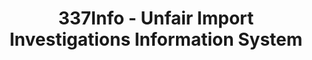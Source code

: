 ---
bigquery: https://console.cloud.google.com/bigquery?p=patents-public-data&d=usitc_investigations&page=dataset&project=sheets-management-319211
citation: US International Trade Commission 337Info Unfair Import Investigations Information
  System
contributors: US International Trade Comission
cost: None
description: US International Trade Commission 337Info Unfair Import Investigations
  Information System contains data on investigations done under Section 337. Section
  337 declares the infringement of certain statutory intellectual property rights
  and other forms of unfair competition in import trade to be unlawful practices.
  Most Section 337 investigations involve allegations of patent or registered trademark
  infringement.
documentation: FAQ and tutorial available on the site
last_edit: 04/08/2022, 08:59:46
location: https://pubapps2.usitc.gov/337external/
maintained_by: US International Trade Comission
schema_fields:
- actualEndDateEvidHear
- teoIdIssueDate
- teoProceedingInvolved
- docketNo
- cafcAppeals
- currentStatus
- ouiiAttorney
- htsNumbers
- investigationTermDate
- endDateMarkmanHearing
- teoIdDueDate
- currentActiveALJ
- complainant
- finalDetNoViolation
- scheduledEndDateEvidHear
- invUnfairAct
- issueDateOtherNonFinal
- dateComplaintFiled
- respondent
- patentNumber
- id
- startDateMarkmanHearing
- finalDetViolation
- investigationType
- internalRemand
- trademarkNumbers
- targetDate
- markmanHearing
- dateCreated
- publication_number
- dateOfPublicationFrNotice
- finalIdOnViolationDue
- copyrightNumbers
- teoReliefGranted
- actualStartDateEvidHear
- gcAttorney
- aljAssigned
- patentNumbers
- scheduledStartDateEvidHear
- finalIdOnViolationIssue
- ouiiParticipation
- investigationNo
- lastUpdated
- title
shortname: unfair_import_investigations
tags:
- import
- legal
- trade
timeframe: 2008-2021 (prior to 2008 downloadable as a JSON file)
title: 337Info - Unfair Import Investigations Information System
uuid: 2721f5ec-e599-4890-9265-9706719fc71e
---
